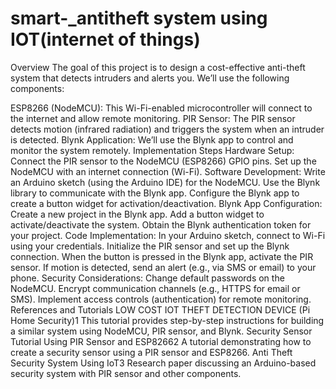 # smart-_antitheft system using IOT(internet of things)
Overview
The goal of this project is to design a cost-effective anti-theft system that detects intruders and alerts you. We’ll use the following components:

ESP8266 (NodeMCU): This Wi-Fi-enabled microcontroller will connect to the internet and allow remote monitoring.
PIR Sensor: The PIR sensor detects motion (infrared radiation) and triggers the system when an intruder is detected.
Blynk Application: We’ll use the Blynk app to control and monitor the system remotely.
Implementation Steps
Hardware Setup:
Connect the PIR sensor to the NodeMCU (ESP8266) GPIO pins.
Set up the NodeMCU with an internet connection (Wi-Fi).
Software Development:
Write an Arduino sketch (using the Arduino IDE) for the NodeMCU.
Use the Blynk library to communicate with the Blynk app.
Configure the Blynk app to create a button widget for activation/deactivation.
Blynk App Configuration:
Create a new project in the Blynk app.
Add a button widget to activate/deactivate the system.
Obtain the Blynk authentication token for your project.
Code Implementation:
In your Arduino sketch, connect to Wi-Fi using your credentials.
Initialize the PIR sensor and set up the Blynk connection.
When the button is pressed in the Blynk app, activate the PIR sensor.
If motion is detected, send an alert (e.g., via SMS or email) to your phone.
Security Considerations:
Change default passwords on the NodeMCU.
Encrypt communication channels (e.g., HTTPS for email or SMS).
Implement access controls (authentication) for remote monitoring.
References and Tutorials
LOW COST IOT THEFT DETECTION DEVICE (Pi Home Security)1
This tutorial provides step-by-step instructions for building a similar system using NodeMCU, PIR sensor, and Blynk.
Security Sensor Tutorial Using PIR Sensor and ESP82662
A tutorial demonstrating how to create a security sensor using a PIR sensor and ESP8266.
Anti Theft Security System Using IoT3
Research paper discussing an Arduino-based security system with PIR sensor and other components.

